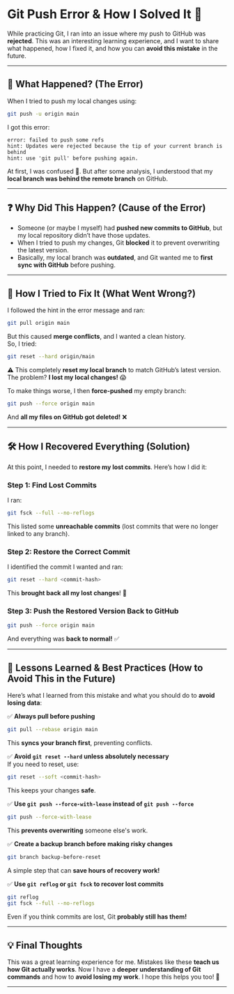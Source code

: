 # **Git Push Error & How I Solved It** 🚀  

While practicing Git, I ran into an issue where my push to GitHub was **rejected**. This was an interesting learning experience, and I want to share what happened, how I fixed it, and how you can **avoid this mistake** in the future.  

---

## **🔴 What Happened? (The Error)**  
When I tried to push my local changes using:  

```bash
git push -u origin main
```
I got this error:  

```
error: failed to push some refs
hint: Updates were rejected because the tip of your current branch is behind
hint: use 'git pull' before pushing again.
```

At first, I was confused 🤔. But after some analysis, I understood that my **local branch was behind the remote branch** on GitHub.  

---

## **❓ Why Did This Happen? (Cause of the Error)**  
- Someone (or maybe I myself) had **pushed new commits to GitHub**, but my local repository didn’t have those updates.  
- When I tried to push my changes, Git **blocked** it to prevent overwriting the latest version.  
- Basically, my local branch was **outdated**, and Git wanted me to **first sync with GitHub** before pushing.  

---

## **🔧 How I Tried to Fix It (What Went Wrong?)**  
I followed the hint in the error message and ran:  

```bash
git pull origin main
```
But this caused **merge conflicts**, and I wanted a clean history.  
So, I tried:  

```bash
git reset --hard origin/main
```
⚠️ This completely **reset my local branch** to match GitHub’s latest version.  
The problem? **I lost my local changes!** 😱  

To make things worse, I then **force-pushed** my empty branch:  

```bash
git push --force origin main
```
And **all my files on GitHub got deleted!** ❌  

---

## **🛠️ How I Recovered Everything (Solution)**  
At this point, I needed to **restore my lost commits**. Here’s how I did it:  

### **Step 1: Find Lost Commits**  
I ran:  
```bash
git fsck --full --no-reflogs
```
This listed some **unreachable commits** (lost commits that were no longer linked to any branch).  

### **Step 2: Restore the Correct Commit**  
I identified the commit I wanted and ran:  
```bash
git reset --hard <commit-hash>
```
This **brought back all my lost changes**! 🎉  

### **Step 3: Push the Restored Version Back to GitHub**  
```bash
git push --force origin main
```
And everything was **back to normal!** ✅  

---

## **📌 Lessons Learned & Best Practices (How to Avoid This in the Future)**  
Here’s what I learned from this mistake and what you should do to **avoid losing data**:  

✅ **Always pull before pushing**  
```bash
git pull --rebase origin main
```
This **syncs your branch first**, preventing conflicts.  

✅ **Avoid `git reset --hard` unless absolutely necessary**  
If you need to reset, use:  
```bash
git reset --soft <commit-hash>
```
This keeps your changes **safe**.  

✅ **Use `git push --force-with-lease` instead of `git push --force`**  
```bash
git push --force-with-lease
```
This **prevents overwriting** someone else's work.  

✅ **Create a backup branch before making risky changes**  
```bash
git branch backup-before-reset
```
A simple step that can **save hours of recovery work!**  

✅ **Use `git reflog` or `git fsck` to recover lost commits**  
```bash
git reflog
git fsck --full --no-reflogs
```
Even if you think commits are lost, Git **probably still has them!**  

---

## **💡 Final Thoughts**  
This was a great learning experience for me. Mistakes like these **teach us how Git actually works**. Now I have a **deeper understanding of Git commands** and how to **avoid losing my work**. I hope this helps you too! 🚀  

---
